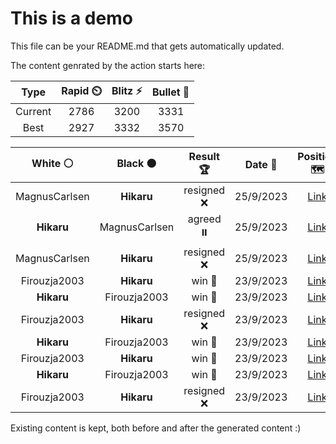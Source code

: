 # This is a demo

This file can be your README.md that gets automatically updated.

The content genrated by the action starts here:

<!--START_SECTION:chessStats-->
<!-- Automatically generated with https://github.com/Balastrong/chess-stats-action -->

| Type | Rapid ⏲️ | Blitz ⚡ | Bullet 🔫 |
|:---:|:---:|:---:|:---:|
| Current | 2786 | 3200 | 3331 |
| Best | 2927 | 3332 | 3570 |

| White ⚪ | Black ⚫ | Result 🏆 | Date 📅 | Position 🗺️ | Type 🕕 |
|:---:|:---:|:---:|:---:|:---:|:---:|
| MagnusCarlsen | **Hikaru** | resigned ❌ | 25/9/2023 | <a href="http://www.ee.unb.ca/cgi-bin/tervo/fen.pl?select=r6b/p2Q1kn1/p1p4B/2PNp3/8/3q3P/1P3P2/4R1K1 b - -">Link</a> | Rapid |
| **Hikaru** | MagnusCarlsen | agreed ⏸️ | 25/9/2023 | <a href="http://www.ee.unb.ca/cgi-bin/tervo/fen.pl?select=1Q3bk1/5ppp/4p1b1/8/8/5PP1/6KP/8 b - -">Link</a> | Rapid |
| MagnusCarlsen | **Hikaru** | resigned ❌ | 25/9/2023 | <a href="http://www.ee.unb.ca/cgi-bin/tervo/fen.pl?select=8/2n4p/2Pk3P/1p3B2/5P2/5K2/8/8 b - -">Link</a> | Rapid |
| Firouzja2003 | **Hikaru** | win 🥇 | 23/9/2023 | <a href="http://www.ee.unb.ca/cgi-bin/tervo/fen.pl?select=8/k1b3p1/3p4/p1pPp1q1/P1P4R/1P6/KN6/8 w - -">Link</a> | Blitz |
| **Hikaru** | Firouzja2003 | win 🥇 | 23/9/2023 | <a href="http://www.ee.unb.ca/cgi-bin/tervo/fen.pl?select=6r1/8/6k1/6R1/2K3PP/8/8/8 b - -">Link</a> | Blitz |
| Firouzja2003 | **Hikaru** | resigned ❌ | 23/9/2023 | <a href="http://www.ee.unb.ca/cgi-bin/tervo/fen.pl?select=3knr2/2p1Q3/1p3P2/p6p/3P3P/P1K5/1P6/8 b - -">Link</a> | Blitz |
| **Hikaru** | Firouzja2003 | win 🥇 | 23/9/2023 | <a href="http://www.ee.unb.ca/cgi-bin/tervo/fen.pl?select=8/8/8/4R3/1bP5/3p4/5k2/3K4 b - -">Link</a> | Blitz |
| Firouzja2003 | **Hikaru** | win 🥇 | 23/9/2023 | <a href="http://www.ee.unb.ca/cgi-bin/tervo/fen.pl?select=5r1k/p5p1/1p2R2p/8/4R1K1/7P/PPQ2bq1/8 w - -">Link</a> | Blitz |
| **Hikaru** | Firouzja2003 | win 🥇 | 23/9/2023 | <a href="http://www.ee.unb.ca/cgi-bin/tervo/fen.pl?select=5r1k/6p1/p2P3Q/8/2pBq3/2P5/Pr3bPP/R4R1K b - -">Link</a> | Blitz |
| Firouzja2003 | **Hikaru** | resigned ❌ | 23/9/2023 | <a href="http://www.ee.unb.ca/cgi-bin/tervo/fen.pl?select=8/8/P5k1/2K2n1p/2B5/2P5/1P6/8 b - -">Link</a> | Blitz |

<!--END_SECTION:chessStats-->

Existing content is kept, both before and after the generated content :)
